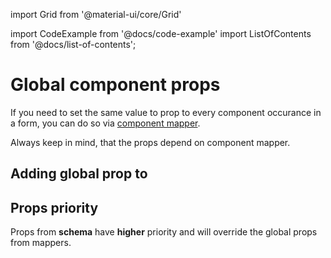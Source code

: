 import Grid from '@material-ui/core/Grid'

import CodeExample from '@docs/code-example'
import ListOfContents from '@docs/list-of-contents';

<Grid container item>
<Grid item xs={12} md={10}>

# Global component props

If you need to set the same value to prop to every component occurance in a form, you can do so via [component mapper](/renderer/component-mapping).

Always keep in mind, that the props depend on component mapper.

## Adding global prop to 

<CodeExample source="components/global-component-props/add-global-prop-to-component" mode="preview" mapper="mui"/>

## Props priority

Props from **schema** have **higher** priority and will override the global props from mappers.

<CodeExample source="components/global-component-props/props-priority" mode="preview" mapper="mui"/>

</Grid>
<Grid item xs={false} md={2}>
  <ListOfContents file="renderer/global-component-props" />
</Grid>
</Grid>